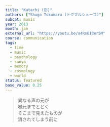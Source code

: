 ```yaml
---
title: "Katachi (形)"
authors: ["Shugo Tokumaru (トクマルシューゴ)"]
subcat: music
year: 2013
month: jan
external_url: "https://youtu.be/a4RsOIBer5M"
course: communication
tags: 
  - time
  - music
  - psychology
  - sanya
  - memory
  - cosmology
  - world
status: featured
base_value: 0.25
---
```


> 異なる声の元が  
喉元までとどく  
そこまで見えたものが  
消されてしまう前に
 
